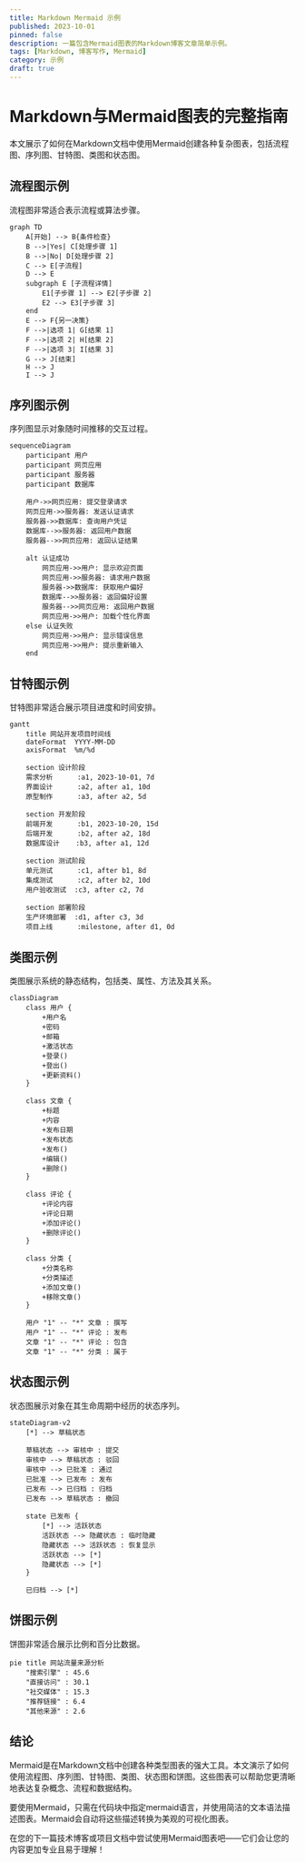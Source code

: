 ```yaml
---
title: Markdown Mermaid 示例
published: 2023-10-01
pinned: false
description: 一篇包含Mermaid图表的Markdown博客文章简单示例。
tags: [Markdown, 博客写作, Mermaid]
category: 示例
draft: true
---
```

# Markdown与Mermaid图表的完整指南

本文展示了如何在Markdown文档中使用Mermaid创建各种复杂图表，包括流程图、序列图、甘特图、类图和状态图。

## 流程图示例

流程图非常适合表示流程或算法步骤。




```mermaid
graph TD
    A[开始] --> B{条件检查}
    B -->|Yes| C[处理步骤 1]
    B -->|No| D[处理步骤 2]
    C --> E[子流程]
    D --> E
    subgraph E [子流程详情]
        E1[子步骤 1] --> E2[子步骤 2]
        E2 --> E3[子步骤 3]
    end
    E --> F{另一决策}
    F -->|选项 1| G[结果 1]
    F -->|选项 2| H[结果 2]
    F -->|选项 3| I[结果 3]
    G --> J[结束]
    H --> J
    I --> J
```

## 序列图示例

序列图显示对象随时间推移的交互过程。

```mermaid
sequenceDiagram
    participant 用户
    participant 网页应用
    participant 服务器
    participant 数据库

    用户->>网页应用: 提交登录请求
    网页应用->>服务器: 发送认证请求
    服务器->>数据库: 查询用户凭证
    数据库-->>服务器: 返回用户数据
    服务器-->>网页应用: 返回认证结果
    
    alt 认证成功
        网页应用->>用户: 显示欢迎页面
        网页应用->>服务器: 请求用户数据
        服务器->>数据库: 获取用户偏好
        数据库-->>服务器: 返回偏好设置
        服务器-->>网页应用: 返回用户数据
        网页应用->>用户: 加载个性化界面
    else 认证失败
        网页应用->>用户: 显示错误信息
        网页应用->>用户: 提示重新输入
    end
```

## 甘特图示例

甘特图非常适合展示项目进度和时间安排。

```mermaid
gantt
    title 网站开发项目时间线
    dateFormat  YYYY-MM-DD
    axisFormat  %m/%d
    
    section 设计阶段
    需求分析      :a1, 2023-10-01, 7d
    界面设计      :a2, after a1, 10d
    原型制作      :a3, after a2, 5d
    
    section 开发阶段
    前端开发      :b1, 2023-10-20, 15d
    后端开发      :b2, after a2, 18d
    数据库设计    :b3, after a1, 12d
    
    section 测试阶段
    单元测试      :c1, after b1, 8d
    集成测试      :c2, after b2, 10d
    用户验收测试  :c3, after c2, 7d
    
    section 部署阶段
    生产环境部署  :d1, after c3, 3d
    项目上线      :milestone, after d1, 0d
```

## 类图示例

类图展示系统的静态结构，包括类、属性、方法及其关系。

```mermaid
classDiagram
    class 用户 {
        +用户名
        +密码
        +邮箱
        +激活状态
        +登录()
        +登出()
        +更新资料()
    }
    
    class 文章 {
        +标题
        +内容
        +发布日期
        +发布状态
        +发布()
        +编辑()
        +删除()
    }
    
    class 评论 {
        +评论内容
        +评论日期
        +添加评论()
        +删除评论()
    }
    
    class 分类 {
        +分类名称
        +分类描述
        +添加文章()
        +移除文章()
    }
    
    用户 "1" -- "*" 文章 : 撰写
    用户 "1" -- "*" 评论 : 发布
    文章 "1" -- "*" 评论 : 包含
    文章 "1" -- "*" 分类 : 属于
```

## 状态图示例

状态图展示对象在其生命周期中经历的状态序列。

```mermaid
stateDiagram-v2
    [*] --> 草稿状态
    
    草稿状态 --> 审核中 : 提交
    审核中 --> 草稿状态 : 驳回
    审核中 --> 已批准 : 通过
    已批准 --> 已发布 : 发布
    已发布 --> 已归档 : 归档
    已发布 --> 草稿状态 : 撤回
    
    state 已发布 {
        [*] --> 活跃状态
        活跃状态 --> 隐藏状态 : 临时隐藏
        隐藏状态 --> 活跃状态 : 恢复显示
        活跃状态 --> [*]
        隐藏状态 --> [*]
    }
    
    已归档 --> [*]
```

## 饼图示例

饼图非常适合展示比例和百分比数据。

```mermaid
pie title 网站流量来源分析
    "搜索引擎" : 45.6
    "直接访问" : 30.1
    "社交媒体" : 15.3
    "推荐链接" : 6.4
    "其他来源" : 2.6
```

## 结论

Mermaid是在Markdown文档中创建各种类型图表的强大工具。本文演示了如何使用流程图、序列图、甘特图、类图、状态图和饼图。这些图表可以帮助您更清晰地表达复杂概念、流程和数据结构。

要使用Mermaid，只需在代码块中指定mermaid语言，并使用简洁的文本语法描述图表。Mermaid会自动将这些描述转换为美观的可视化图表。

在您的下一篇技术博客或项目文档中尝试使用Mermaid图表吧——它们会让您的内容更加专业且易于理解！